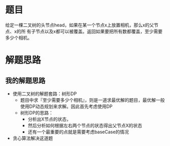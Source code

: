 # 题目
给定一棵二叉树的头节点head，如果在某一个节点x上放置相机，那么x的父节点、x的所 有子节点以及x都可以被覆盖。返回如果要把所有数都覆盖，至少需要多少个相机。

# 解题思路

## 我的解题思路
- 使用二叉树的解题套路：树形DP
    + 题目中求『至少需要多少个相机』，则是一道求最优解的题目，最优解一般使用DP动态规划来求解。因此首先考虑使用DP
    + 树形DP的思路：
        + 分析出X节点的状态，
        + 然后分析如何根据左右两个节点的状态得出父节点X的状态
        + 还有一个最重要的点就是需要考虑baseCase的情况
- 贪心算法解决这道题